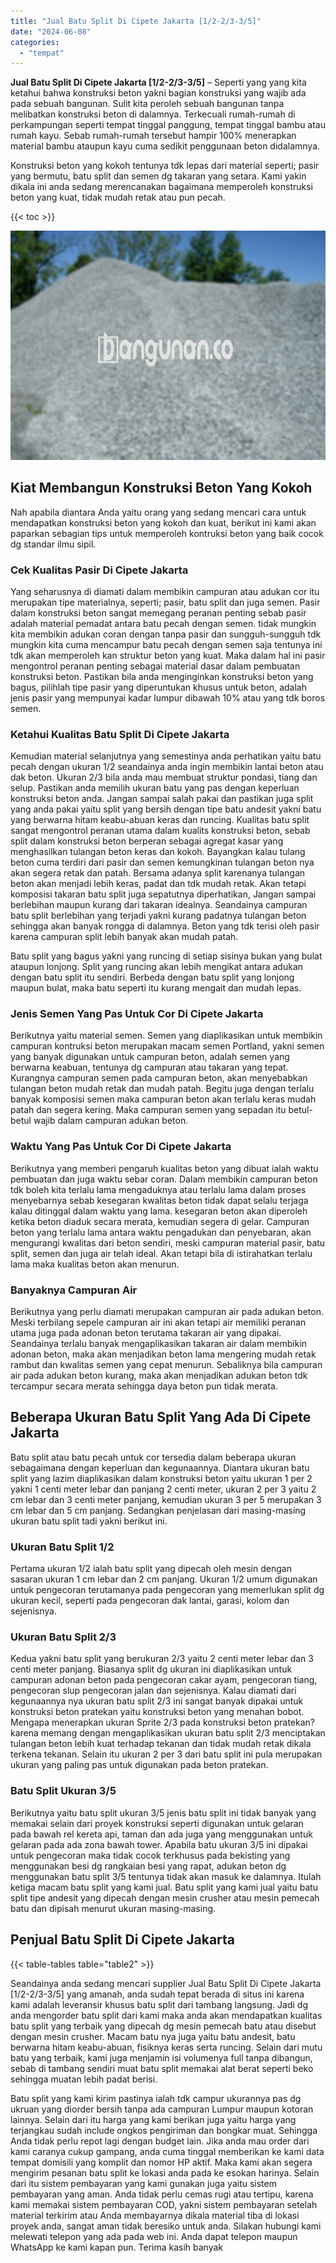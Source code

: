 ```yaml
---
title: "Jual Batu Split Di Cipete Jakarta [1/2-2/3-3/5]"
date: "2024-06-08"
categories: 
  - "tempat"
---
```


**Jual Batu Split Di Cipete Jakarta \[1/2-2/3-3/5\]** – Seperti yang yang kita ketahui bahwa konstruksi beton yakni bagian konstruksi yang wajib ada pada sebuah bangunan. Sulit kita peroleh sebuah bangunan tanpa melibatkan konstruksi beton di dalamnya. Terkecuali rumah-rumah di perkampungan seperti tempat tinggal panggung, tempat tinggal bambu atau rumah kayu. Sebab rumah-rumah tersebut hampir 100% menerapkan material bambu ataupun kayu cuma sedikit penggunaan beton didalamnya.

Konstruksi beton yang kokoh tentunya tdk lepas dari material seperti; pasir yang bermutu, batu split dan semen dg takaran yang setara. Kami yakin dikala ini anda sedang merencanakan bagaimana memperoleh konstruksi beton yang kuat, tidak mudah retak atau pun pecah.

{{< toc >}}

![Jual Batu Split Di Cipete Jakarta [1/2-2/3-3/5]](/images/jual-batu-split-33.png)

## Kiat Membangun Konstruksi Beton Yang Kokoh

Nah apabila diantara Anda yaitu orang yang sedang mencari cara untuk mendapatkan konstruksi beton yang kokoh dan kuat, berikut ini kami akan paparkan sebagian tips untuk memperoleh kontruksi beton yang baik cocok dg standar ilmu sipil.

### Cek Kualitas Pasir Di Cipete Jakarta

Yang seharusnya di diamati dalam membikin campuran atau adukan cor itu merupakan tipe materialnya, seperti; pasir, batu split dan juga semen. Pasir dalam konstruksi beton sangat memegang peranan penting sebab pasir adalah material pemadat antara batu pecah dengan semen. tidak mungkin kita membikin adukan coran dengan tanpa pasir dan sungguh-sungguh tdk mungkin kita cuma mencampur batu pecah dengan semen saja tentunya ini tdk akan memperoleh kan struktur beton yang kuat. Maka dalam hal ini pasir mengontrol peranan penting sebagai material dasar dalam pembuatan konstruksi beton. Pastikan bila anda menginginkan konstruksi beton yang bagus, pilihlah tipe pasir yang diperuntukan khusus untuk beton, adalah jenis pasir yang mempunyai kadar lumpur dibawah 10% atau yang tdk boros semen.

### Ketahui Kualitas Batu Split Di Cipete Jakarta

Kemudian material selanjutnya yang semestinya anda perhatikan yaitu batu pecah dengan ukuran 1/2 seandainya anda ingin membikin lantai beton atau dak beton. Ukuran 2/3 bila anda mau membuat struktur pondasi, tiang dan selup. Pastikan anda memilih ukuran batu yang pas dengan keperluan konstruksi beton anda. Jangan sampai salah pakai dan pastikan juga split yang anda pakai yaitu split yang bersih dengan tipe batu andesit yakni batu yang berwarna hitam keabu-abuan keras dan runcing. Kualitas batu split sangat mengontrol peranan utama dalam kualits konstruksi beton, sebab split dalam konstruksi beton berperan sebagai agregat kasar yang menghasilkan tulangan beton keras dan kokoh. Bayangkan kalau tulang beton cuma terdiri dari pasir dan semen kemungkinan tulangan beton nya akan segera retak dan patah. Bersama adanya split karenanya tulangan beton akan menjadi lebih keras, padat dan tdk mudah retak. Akan tetapi komposisi takaran batu split juga sepatutnya diperhatikan, Jangan sampai berlebihan maupun kurang dari takaran idealnya. Seandainya campuran batu split berlebihan yang terjadi yakni kurang padatnya tulangan beton sehingga akan banyak rongga di dalamnya. Beton yang tdk terisi oleh pasir karena campuran split lebih banyak akan mudah patah.

Batu split yang bagus yakni yang runcing di setiap sisinya bukan yang bulat ataupun lonjong. Split yang runcing akan lebih mengikat antara adukan dengan batu split itu sendiri. Berbeda dengan batu split yang lonjong maupun bulat, maka batu seperti itu kurang mengait dan mudah lepas.

### Jenis Semen Yang Pas Untuk Cor Di Cipete Jakarta

Berikutnya yaitu material semen. Semen yang diaplikasikan untuk membikin campuran kontruksi beton merupakan macam semen Portland, yakni semen yang banyak digunakan untuk campuran beton, adalah semen yang berwarna keabuan, tentunya dg campuran atau takaran yang tepat. Kurangnya campuran semen pada campuran beton, akan menyebabkan tulangan beton mudah retak dan mudah patah. Begitu juga dengan terlalu banyak komposisi semen maka campuran beton akan terlalu keras mudah patah dan segera kering. Maka campuran semen yang sepadan itu betul-betul wajib dalam campuran adukan beton.

### Waktu Yang Pas Untuk Cor Di Cipete Jakarta

Berikutnya yang memberi pengaruh kualitas beton yang dibuat ialah waktu pembuatan dan juga waktu sebar coran. Dalam membikin campuran beton tdk boleh kita terlalu lama mengaduknya atau terlalu lama dalam proses menyebarnya sebab kesegaran kwalitas beton tidak dapat selalu terjaga kalau ditinggal dalam waktu yang lama. kesegaran beton akan diperoleh ketika beton diaduk secara merata, kemudian segera di gelar. Campuran beton yang terlalu lama antara waktu pengadukan dan penyebaran, akan mengurangi kwalitas dari beton sendiri, meski campuran material pasir, batu split, semen dan juga air telah ideal. Akan tetapi bila di istirahatkan terlalu lama maka kualitas beton akan menurun.

### Banyaknya Campuran Air

Berikutnya yang perlu diamati merupakan campuran air pada adukan beton. Meski terbilang sepele campuran air ini akan tetapi air memiliki peranan utama juga pada adonan beton terutama takaran air yang dipakai. Seandainya terlalu banyak mengaplikasikan takaran air dalam membikin adonan beton, maka akan menjadikan beton lama mengering mudah retak rambut dan kwalitas semen yang cepat menurun. Sebaliknya bila campuran air pada adukan beton kurang, maka akan menjadikan adukan beton tdk tercampur secara merata sehingga daya beton pun tidak merata.

## Beberapa Ukuran Batu Split Yang Ada Di Cipete Jakarta

Batu split atau batu pecah untuk cor tersedia dalam beberapa ukuran sebagaimana dengan keperluan dan kegunaannya. Diantara ukuran batu split yang lazim diaplikasikan dalam konstruksi beton yaitu ukuran 1 per 2 yakni 1 centi meter lebar dan panjang 2 centi meter, ukuran 2 per 3 yaitu 2 cm lebar dan 3 centi meter panjang, kemudian ukuran 3 per 5 merupakan 3 cm lebar dan 5 cm panjang. Sedangkan penjelasan dari masing-masing ukuran batu split tadi yakni berikut ini.

### Ukuran Batu Split 1/2

Pertama ukuran 1/2 ialah batu split yang dipecah oleh mesin dengan sasaran ukuran 1 cm lebar dan 2 cm panjang. Ukuran 1/2 umum digunakan untuk pengecoran terutamanya pada pengecoran yang memerlukan split dg ukuran kecil, seperti pada pengecoran dak lantai, garasi, kolom dan sejenisnya.

### Ukuran Batu Split 2/3

Kedua yakni batu split yang berukuran 2/3 yaitu 2 centi meter lebar dan 3 centi meter panjang. Biasanya split dg ukuran ini diaplikasikan untuk campuran adonan beton pada pengecoran cakar ayam, pengecoran tiang, pengecoran slup pengecoran jalan dan sejenisnya. Kalau diamati dari kegunaannya nya ukuran batu split 2/3 ini sangat banyak dipakai untuk konstruksi beton pratekan yaitu konstruksi beton yang menahan bobot. Mengapa menerapkan ukuran Sprite 2/3 pada konstruksi beton pratekan? karena memang dengan mengaplikasikan ukuran batu split 2/3 menciptakan tulangan beton lebih kuat terhadap tekanan dan tidak mudah retak dikala terkena tekanan. Selain itu ukuran 2 per 3 dari batu split ini pula merupakan ukuran yang paling pas untuk digunakan pada beton pratekan.

### Batu Split Ukuran 3/5

Berikutnya yaitu batu split ukuran 3/5 jenis batu split ini tidak banyak yang memakai selain dari proyek konstruksi seperti digunakan untuk gelaran pada bawah rel kereta api, taman dan ada juga yang menggunakan untuk gelaran pada ada zona bawah tower. Apabila batu ukuran 3/5 ini dipakai untuk pengecoran maka tidak cocok terkhusus pada bekisting yang menggunakan besi dg rangkaian besi yang rapat, adukan beton dg menggunakan batu split 3/5 tentunya tidak akan masuk ke dalamnya. Itulah ketiga macam batu split yang kami jual. Batu split yang kami jual yaitu batu split tipe andesit yang dipecah dengan mesin crusher atau mesin pemecah batu dan dipisah menurut ukuran masing-masing.

## Penjual Batu Split Di Cipete Jakarta

{{< table-tables table="table2" >}}

Seandainya anda sedang mencari supplier Jual Batu Split Di Cipete Jakarta \[1/2-2/3-3/5\] yang amanah, anda sudah tepat berada di situs ini karena kami adalah leveransir khusus batu split dari tambang langsung. Jadi dg anda mengorder batu split dari kami maka anda akan mendapatkan kualitas batu split yang terbaik yang dipecah dg mesin pemecah batu atau disebut dengan mesin crusher. Macam batu nya juga yaitu batu andesit, batu berwarna hitam keabu-abuan, fisiknya keras serta runcing. Selain dari mutu batu yang terbaik, kami juga menjamin isi volumenya full tanpa dibangun, sebab di tambang sendiri muat batu split memakai alat berat seperti beko sehingga muatan lebih padat berisi.

Batu split yang kami kirim pastinya ialah tdk campur ukurannya pas dg ukruan yang diorder bersih tanpa ada campuran Lumpur maupun kotoran lainnya. Selain dari itu harga yang kami berikan juga yaitu harga yang terjangkau sudah include ongkos pengiriman dan bongkar muat. Sehingga Anda tidak perlu repot lagi dengan budget lain. Jika anda mau order dari kami caranya cukup gampang, anda cuma tinggal memberikan ke kami data tempat domisili yang komplit dan nomor HP aktif. Maka kami akan segera mengirim pesanan batu split ke lokasi anda pada ke esokan harinya. Selain dari itu sistem pembayaran yang kami gunakan juga yaitu sistem pembayaran yang aman. Anda tidak perlu cemas rugi atau tertipu, karena kami memakai sistem pembayaran COD, yakni sistem pembayaran setelah material terkirim atau Anda membayarnya dikala material tiba di lokasi proyek anda, sangat aman tidak beresiko untuk anda. Silakan hubungi kami melewati telepon yang ada pada web ini. Anda dapat telepon maupun WhatsApp ke kami kapan pun. Terima kasih banyak
